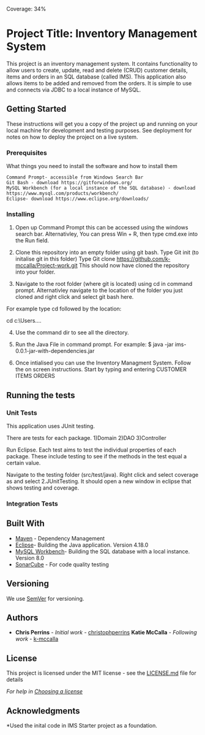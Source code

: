 Coverage: 34%
# Project Title: Inventory Management System

This project is an inventory management system. It contains functionality to allow users to create, update, read and delete (CRUD) customer details, items and orders in an SQL database (called IMS). This application also allows items to be added and removed from the orders. It is simple to use and connects via JDBC to a local instance of MySQL. 

## Getting Started

These instructions will get you a copy of the project up and running on your local machine for development and testing purposes. See deployment for notes on how to deploy the project on a live system.

### Prerequisites

What things you need to install the software and how to install them

```
Command Prompt- accessible from Windows Search Bar
Git Bash - download https://gitforwindows.org/
MySQL Workbench (for a local instance of the SQL database) - download https://www.mysql.com/products/workbench/
Eclipse- download https://www.eclipse.org/downloads/
```

### Installing

1) Open up Command Prompt this can be accessed using the windows search bar. Alternativley, You can press Win + R, then type cmd.exe into the Run field.
2) Clone this repository into an empty folder using git bash. 
Type Git init (to initalise git in this folder)
Type Git clone https://github.com/k-mccalla/Project-work.git
This should now have cloned the repository into your folder.

3) Navigate to the root folder (where git is located) using cd in command prompt. Alternativley navigate to the location of the folder you just cloned and right click and select git bash here.

For example type cd followed by the location:

cd c:\Users\....

4) Use the command dir to see all the directory.

5) Run the Java File in command prompt. 
For example:
$ java -jar ims-0.0.1-jar-with-dependencies.jar

6) Once intialised you can use the Inventory Managment System. Follow the on screen instructions. 
Start by typing and entering
CUSTOMER
ITEMS
ORDERS


## Running the tests


### Unit Tests 

This application uses JUnit testing. 

There are tests for each package.
1)Domain
2)DAO
3)Controller

Run Eclipse.
Each test aims to test the individual properties of each package. These include testing to see if the methods in the test equal a certain value. 

Navigate to the testing folder (src/test/java). Right click and select coverage as and select 2.JUnitTesting.
It should open a new window in eclipse that shows testing and coverage. 


### Integration Tests 



## Built With

* [Maven](https://maven.apache.org/) - Dependency Management
* [Eclipse](https://www.eclipse.org/downloads/)- Building the Java application. Version 4.18.0
* [MySQL Workbench](https://www.mysql.com/products/workbench/)- Building the SQL database with a local instance. Version 8.0
* [SonarCube](https://www.sonarqube.org/downloads/) - For code quality testing


## Versioning

We use [SemVer](http://semver.org/) for versioning.

## Authors

* **Chris Perrins** - *Initial work* - [christophperrins](https://github.com/christophperrins)
**Katie McCalla** - *Following work* - [k-mccalla](https://github.com/k-mccalla) 

## License

This project is licensed under the MIT license - see the [LICENSE.md](LICENSE.md) file for details 

*For help in [Choosing a license](https://choosealicense.com/)*

## Acknowledgments


*Used the inital code in IMS Starter project as a foundation. 
